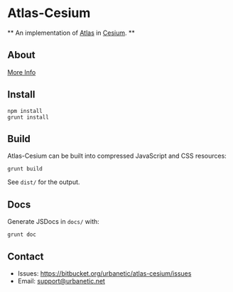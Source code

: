 # Atlas-Cesium

** An implementation of [Atlas](https://bitbucket.org/urbanetic/atlas) in
[Cesium](http://cesiumjs.org/). **

## About

[More Info](http://urbanetic.net/atlas/atlas-cesium/)

## Install
```
npm install
grunt install
```

## Build
Atlas-Cesium can be built into compressed JavaScript and CSS resources:

```
grunt build
```
See `dist/` for the output.

## Docs
Generate JSDocs in `docs/` with:

```
grunt doc
```

## Contact
* Issues: <https://bitbucket.org/urbanetic/atlas-cesium/issues>
* Email: <support@urbanetic.net>
